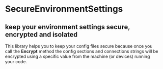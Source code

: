 # SecureEnvironmentSettings
## keep your environment settings secure, encrypted and isolated

This library helps you to keep your config files secure because once you call the **Encrypt** method the config sections and connections strings will be encrypted using a specific value from the machine (or devices) running your code.
